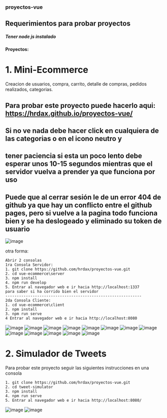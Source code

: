 ### proyectos-vue
## Requerimientos para probar proyectos
##### *Tener node js instalado*

#### Proyectos: 

# 1. Mini-Ecommerce
Creacion de usuarios, compra, carrito, detalle de compras, pedidos realizados, categorias.

## Para probar este proyecto puede hacerlo aqui: https://hrdax.github.io/proyectos-vue/
## Si no ve nada debe hacer click en cualquiera de las categorias o en el icono neutro y 
## tener paciencia si esta un poco lento debe esperar unos 10-15 segundos mientras que el servidor vuelva a prender ya que funciona por uso
## Puede que al cerrar sesión le de un error 404 de github ya que hay un conflicto entre el github pages, pero si vuelve a la pagina todo funciona bien y se ha deslogeado y eliminado su token de usuario
![image](https://github.com/hrdax/proyectos-vue/assets/74321905/457d5ae9-ba0e-455d-8736-cade93e20c59)


otra forma:
```
Abrir 2 consolas
1ra Consola Servidor:
1. git clone https://github.com/hrdax/proyectos-vue.git
2. cd vue-ecommerce\server
3. npm install
4. npm run develop
5. Entrar al navegador web e ir hacia http://localhost:1337
para saber si ha corrido bien el servidor
------------------------------------------------------------
2da Consola Cliente:
1. cd vue-ecommerce\client
2. npm install
3. npm run serve
4 Entrar al navegador web e ir hacia http://localhost:8080
```

![image](https://github.com/hrdax/proyectos-vue/assets/74321905/aef77ea5-8cc8-44bc-9277-6ff945a1c645)
![image](https://github.com/hrdax/proyectos-vue/assets/74321905/0271666e-c25a-419f-81df-1e88f0f39e36)
![image](https://github.com/hrdax/proyectos-vue/assets/74321905/23fd6fa6-952a-4476-9198-1a29b656a3e1)
![image](https://github.com/hrdax/proyectos-vue/assets/74321905/1533041c-849f-44ae-928e-c20f6cb0e1de)
![image](https://github.com/hrdax/proyectos-vue/assets/74321905/bf412f11-6900-403e-a912-684b2e934195)
![image](https://github.com/hrdax/proyectos-vue/assets/74321905/419c9660-f0a6-4c2d-a905-c7af438a46e2)
![image](https://github.com/hrdax/proyectos-vue/assets/74321905/a525f179-36fe-4203-baaf-a5c46bac868a)
![image](https://github.com/hrdax/proyectos-vue/assets/74321905/9e692b4c-9060-4505-be70-d502291ddd66)
![image](https://github.com/hrdax/proyectos-vue/assets/74321905/338fd35d-8e01-483f-8dd1-500b46bd85d8)
![image](https://github.com/hrdax/proyectos-vue/assets/74321905/51b46a0d-8f68-4a02-87b0-f38203702606)
![image](https://github.com/hrdax/proyectos-vue/assets/74321905/0b12344c-b0fa-474b-a25c-38f99eaa2cc6)
![image](https://github.com/hrdax/proyectos-vue/assets/74321905/3ef412f7-c8f3-4d64-ba4f-2a62820f6d12)
![image](https://github.com/hrdax/proyectos-vue/assets/74321905/2f03a677-14ba-4b37-bf4a-9e1b1220e645)


# 2. Simulador de Tweets
Para probar este proyecto seguir las siguientes instrucciones en una consola
```
1. git clone https://github.com/hrdax/proyectos-vue.git
2. cd tweet-simulator
3. npm install
4. npm run serve
5. Entrar al navegador web e ir hacia http://localhost:8080/ 
```
![image](https://github.com/hrdax/proyectos-vue/assets/74321905/c6ff3f49-2562-40cb-839d-fbc019ff1dae)
![image](https://github.com/hrdax/proyectos-vue/assets/74321905/11449b49-ff98-4eba-bf7f-d2ce3e349b50)

